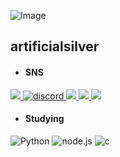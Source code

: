 ![Image](https://github.com/user-attachments/assets/633c525c-2e05-4be9-8fc9-c53c1403e889)
## artificialsilver  <br/>

- #### SNS  <br/>
<a href="mailto:artificialsilver@gmail.com" target="_blank"><img src="https://img.shields.io/badge/Gmail-EA4335.svg?style=flat-square&logo=Gmail&logoColor=white"/></a><a href="https://discord.com/users/bagetbbang" target="_blank">
<img alt="discord" src ="https://img.shields.io/badge/discord-5865F2.svg?&style=flat-square&logo=discord&logoColor=white"/></a><a href="https://artificialsilver2.tistory.com/notice" target="_blank">
<img src="https://img.shields.io/badge/tistory-000000.svg?style=flat-square&logo=tistory&logoColor=white"/></a><a href="https://blog.naver.com/1f1e44" target="_blank">
<img src="https://img.shields.io/badge/naver-03C75A.svg?style=flat-square&logo=naver&logoColor=white"/></a><a href="https://www.instagram.com/rnar.nal/" target="_blank">
<img src="https://img.shields.io/badge/instagram-FF0069.svg?style=flat-square&logo=instagram&logoColor=white"/></a>

- #### Studying  <br/>
<a><img alt="Python" src ="https://img.shields.io/badge/Python-3776AB.svg?&style=flat-square&logo=Python&logoColor=white"/></a>
<a><img alt="node.js" src ="https://img.shields.io/badge/node.js-5FA04E.svg?&style=flat-square&logo=node.js&logoColor=white"/></a>
<a><img alt="c" src ="https://img.shields.io/badge/c-A8B9CC.svg?&style=flat-square&logo=c&logoColor=white"/></a> 
